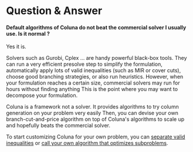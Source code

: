 # Question & Answer

#### Default algorithms of Coluna do not beat the commercial solver I usually use. Is it normal ?

Yes it is.

Solvers such as Gurobi, Cplex ... are handy powerful black-box tools. 
They can run a very efficient presolve step to simplify the formulation,
automatically apply lots of valid inequalities (such as MIR or cover cuts), 
choose good branching strategies, or also run heuristics.
However, when your formulation reaches a certain size,
commercial solvers may run for hours without finding anything
This is the point where you may want to decompose your formulation.

Coluna is a framework not a solver.
It provides algorithms to try column generation on your problem very easily
Then, you can devise your own branch-cut-and-price algorithm on top of Coluna's algorithms 
to scale up and hopefully beats the commercial solver.

To start customizing Coluna for your own problem, 
you can [separate valid inequalities](../user/callbacks/#Separation-callbacks) 
or [call your own algorithm that optimizes subproblems](../user/callbacks/#Pricing-callback).